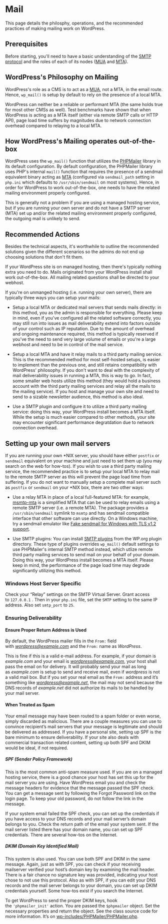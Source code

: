 # Mail

This page details the philosphy, operations, and the recommended practices of making mailing work on WordPress.

## Prerequisites

Before starting, you'll need to have a basic understanding of the [SMTP protocol](https://en.wikipedia.org/wiki/Simple_Mail_Transfer_Protocol) and the  roles of each of its nodes ([MUA](https://en.wikipedia.org/wiki/Mail_user_agent) and [MTA](https://en.wikipedia.org/wiki/Message_transfer_agent)).

## WordPress's Philosophy on Mailing

WordPress's role as a CMS is to act as a [MUA](https://en.wikipedia.org/wiki/Mail_user_agent), not a MTA, in the email route. Hence, `wp_mail()` is setup by default to rely on the presence of a local MTA.

WordPress can neither be a reliable or performant MTA (the same holds true for most other CMSs as well). Test benchmarks have shown that when WordPress is acting as a MTA itself (either via remote SMTP calls or HTTP API), page load time suffers by magnitudes due to network connection overhead compared to relaying to a local MTA.

## How WordPress's Mailing operates out-of-the-box

WordPress uses the `wp_mail()` function that utilizes the [PHPMailer](https://github.com/PHPMailer/PHPMailer) library in its default configuration. By default configuration, the PHPMailer library uses PHP's internal `mail()` function that requires the presence of a sendmail equivalent binary acting as [MTA](https://en.wikipedia.org/wiki/Message_transfer_agent) (configured via `sendmail_path` setting in `php.ini` which defaults to `/usr/sbin/sendmail` on most systems). Hence, in order for WordPress to work out-of-the-box, one needs to have the related mailing environment properly configured.

This is generally not a problem if you are using a managed hosting service, but if you are running your own server and do not have a SMTP server (MTA) set up and/or the related mailing environment properly configured, the outgoing mail is unlikely to send.

## Recommended Actions

Besides the technical aspects, it's worthwhile to outline the recommended solutions given the different scenarios so the admins do not end up choosing solutions that don't fit them.

If your WordPress site is on managed hosting, then there's typically nothing extra you need to do. Mails originated from your WordPress install shall work out-of-the-box. All mailing related questions shall be directed to your webhost.

If you're on unmanged hosting (i.e. running your own server), there are typically three ways you can setup your mails:

- Setup a local MTA or dedicated mail servers that sends mails directly: in this method, you as the admin is responsible for everything. Please keep in mind, even if you've configured all the related software correctly, you may still run into issues as mail deliverability extend into factors outside of your control such as IP reputation. Due to the amount of overhead and ongoing maintenance required, this method is typically reserved if you've the need to send very large volume of emails or you're a large webhost and need to be in control of the mail service.

- Setup a local MTA and have it relay mails to a third party mailing service. This is the recommended method for most self-hosted setups, is easier to implement than the previous one, and still retains compatibility with WordPress' philosophy. If you don't want to deal with the complexity of mail deliverability issues in running a MTA, this is way to go. In fact, some smaller web hosts utilize this method (they would hold a business account with the third party mailing services and relay all the mails to the mailing service). If you host and manage your own site and need to send to a sizable newsletter audience, this method is also ideal.

- Use a SMTP plugin and configure it to utilize a third party mailing service: doing this way, your WordPress install becomes a MTA itself. While the setup is much easier compared to other methods, your site may encounter significant performance degratdation due to network connection overhead.

## Setting up your own mail servers

If you are running your own *NIX server, you should have either `postfix` or `sendmail` equivalent on your machine and just need to set them up (you may search on the web for how-tos). If you wish to use a third party mailing service, the recommended practice is to setup your local MTA to relay mail to the remote SMTP server as this will prevent the page load time from suffering. If you do not want to manually setup a complete mail server such as `postfix` or `sendmail` on your *NIX box, there are two other ways:

* Use a relay MTA in place of a local full-featured MTA: for example, [msmtp-mta](https://wiki.debian.org/msmtp) is a simplified MTA that can be used to relay emails using a remote SMTP server (i.e. a remote MTA). The package provides a `/usr/sbin/sendmail` symlink to `msmtp` and has sendmail compatible interface that other software can use directly. On a Windows machine, try a sendmail emulator like [Fake sendmail for Windows with TLS v1.2 support](https://github.com/sendmail-tls1-2/main). 

* Use SMTP plugins: You can install [SMTP plugins](https://wordpress.org/plugins/search/smtp/) from the WP.org plugin directory. These type of plugins overrides `wp_mail()` default settings to use PHPMailer's internal SMTP method instead, which utlize remote third party mailing services to send mail on your behalf of your domain. Doing this way, your WordPress install becomes a MTA itself. Please keep in mind, the performance of the page load time may degrade significantly utilizing this method.

### Windows Host Server Specific

Check your “Relay” settings on the SMTP Virtual Server. Grant access to `127.0.0.1` . Then in your `php.ini` file, set the `SMTP` setting to the same IP address. Also set `smtp_port` to `25`.

### Ensuring Deliverability

#### Ensure Proper Return Address is Used

By default, the WordPress mailer fills in the `From:` field with *wordpress@example.com* and the `From:` name as *WordPress*.

This is fine if this is a valid e-mail address. For example, if your domain is *example.com* and your email is *wordpress@example.com*, your host shall pass the email on for delivery. It will probably send your mail as long as *example.com* is setup to send and receive mail, even if *wordpress* is not a valid mail box. But if you set your real email as the `From:` address and it’s something like *wordpress@example.net*, the mail may not send because the DNS records of *example.net* did not authorize its mails to be handled by your mail server.

#### When Treated as Spam

Your email message may have been routed to a spam folder or even worse, simply discarded as malicious. There are a couple measures you can use to convince recipient’s mail servers that your message is legitimate and should be delivered as addressed. If you have a personal site, setting up SPF is the bare minimum to ensure deliverability. If your site also deals with commercial transaction related content, setting up both SPF and DKIM would be ideal, if not required.

##### SPF (Sender Policy Framework)

This is the most common anti-spam measure used. If you are on a managed hosting service, there is a good chance your host has set this up for the mail server you are using. Have WordPress email you and check the message headers for evidence that the message passed the SPF check. You can get a message sent by following the Forgot Password link on the login page. To keep your old password, do not follow the link in the message.

If your system email failed the SPF check, you can set up the credentials if you have access to your DNS records and your mail server’s domain belongs to you. Check the return path of the email your system sent. If the mail server listed there has your domain name, you can set up SPF credentials. There are several how-tos on the Internet.

##### DKIM (Domain Key Identified Mail)

This system is also used. You can use both SPF and DKIM in the same message. Again, just as with SPF, you can check if your receiving mailserver verified your host’s domain key by examining the mail header. There is a fair chance no signature key was provided, indicating your host chose to not use this protocol. Also as with SPF, if you can edit your DNS records and the mail server belongs to your domain, you can set up DKIM credentials yourself. Some how-tos exist if you search the Internet.

To get WordPress to send the proper DKIM keys, hook the `'phpmailer_init'` action. You are passed the `$phpmailer` object. Set the necessary properties and return the object. See the class source code for more information. It’s on [wp-includes/PHPMailer/PHPMailer.php](https://github.com/WordPress/wordpress-develop/blob/trunk/src/wp-includes/PHPMailer/PHPMailer.php).
